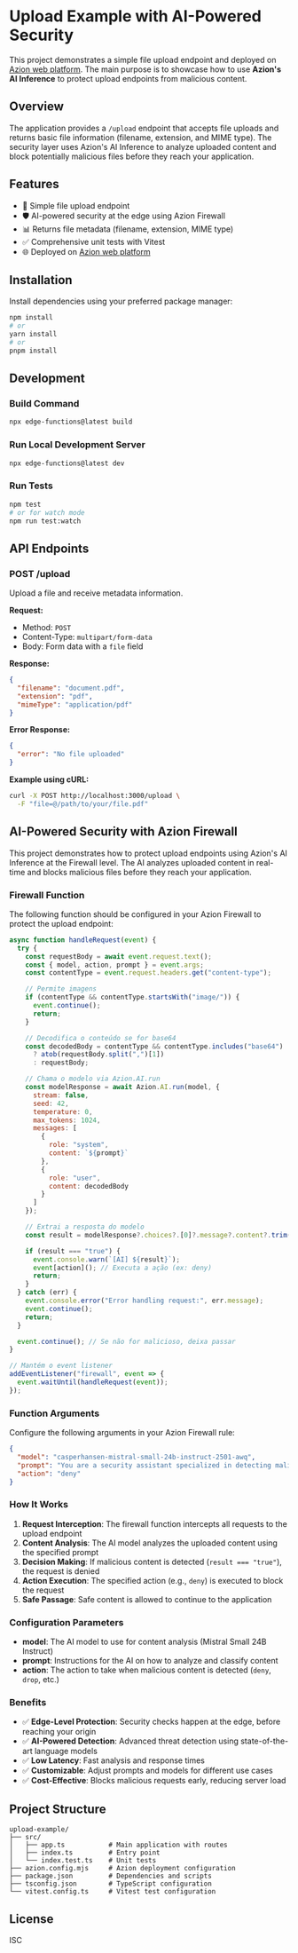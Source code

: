 # Upload Example with AI-Powered Security

This project demonstrates a simple file upload endpoint and deployed on [Azion web platform](https://www.azion.com/). The main purpose is to showcase how to use **Azion's AI Inference** to protect upload endpoints from malicious content.

## Overview

The application provides a `/upload` endpoint that accepts file uploads and returns basic file information (filename, extension, and MIME type). The security layer uses Azion's AI Inference to analyze uploaded content and block potentially malicious files before they reach your application.

## Features

- 🚀 Simple file upload endpoint
- 🛡️ AI-powered security at the edge using Azion Firewall
- 📊 Returns file metadata (filename, extension, MIME type)
- ✅ Comprehensive unit tests with Vitest
- 🌐 Deployed on [Azion web platform](https://www.azion.com/)

## Installation

Install dependencies using your preferred package manager:

```bash
npm install
# or
yarn install
# or
pnpm install
```

## Development

### Build Command

```bash
npx edge-functions@latest build
```

### Run Local Development Server

```bash
npx edge-functions@latest dev
```

### Run Tests

```bash
npm test
# or for watch mode
npm run test:watch
```

## API Endpoints

### POST /upload

Upload a file and receive metadata information.

**Request:**

- Method: `POST`
- Content-Type: `multipart/form-data`
- Body: Form data with a `file` field

**Response:**

```json
{
  "filename": "document.pdf",
  "extension": "pdf",
  "mimeType": "application/pdf"
}
```

**Error Response:**

```json
{
  "error": "No file uploaded"
}
```

**Example using cURL:**

```bash
curl -X POST http://localhost:3000/upload \
  -F "file=@/path/to/your/file.pdf"
```

## AI-Powered Security with Azion Firewall

This project demonstrates how to protect upload endpoints using Azion's AI Inference at the Firewall level. The AI analyzes uploaded content in real-time and blocks malicious files before they reach your application.

### Firewall Function

The following function should be configured in your Azion Firewall to protect the upload endpoint:

```javascript
async function handleRequest(event) {
  try {
    const requestBody = await event.request.text();
    const { model, action, prompt } = event.args;
    const contentType = event.request.headers.get("content-type");

    // Permite imagens
    if (contentType && contentType.startsWith("image/")) {
      event.continue();
      return;
    }

    // Decodifica o conteúdo se for base64
    const decodedBody = contentType && contentType.includes("base64")
      ? atob(requestBody.split(",")[1])
      : requestBody;

    // Chama o modelo via Azion.AI.run
    const modelResponse = await Azion.AI.run(model, {
      stream: false,
      seed: 42,
      temperature: 0,
      max_tokens: 1024,
      messages: [
        {
          role: "system",
          content: `${prompt}` 
        },
        {
          role: "user",
          content: decodedBody
        }
      ]
    });

    // Extrai a resposta do modelo
    const result = modelResponse?.choices?.[0]?.message?.content?.trim();

    if (result === "true") {
      event.console.warn(`[AI] ${result}`);
      event[action](); // Executa a ação (ex: deny)
      return;
    }
  } catch (err) {
    event.console.error("Error handling request:", err.message);
    event.continue();
    return;
  }

  event.continue(); // Se não for malicioso, deixa passar
}

// Mantém o event listener
addEventListener("firewall", event => {
  event.waitUntil(handleRequest(event));
});
```

### Function Arguments

Configure the following arguments in your Azion Firewall rule:

```json
{
  "model": "casperhansen-mistral-small-24b-instruct-2501-awq",
  "prompt": "You are a security assistant specialized in detecting malicious PDF files. Analyze the provided content carefully and return 'true' only if you identify malicious content, such as embedded scripts, suspicious patterns, or known vulnerabilities. Do not classify a file as malicious based solely on its structure or the presence of a PDF header. If the content is safe or does not contain clear malicious indicators, return 'false'. Do not provide any additional explanation or output.",
  "action": "deny"
}
```

### How It Works

1. **Request Interception**: The firewall function intercepts all requests to the upload endpoint
2. **Content Analysis**: The AI model analyzes the uploaded content using the specified prompt
3. **Decision Making**: If malicious content is detected (`result === "true"`), the request is denied
4. **Action Execution**: The specified action (e.g., `deny`) is executed to block the request
5. **Safe Passage**: Safe content is allowed to continue to the application

### Configuration Parameters

- **model**: The AI model to use for content analysis (Mistral Small 24B Instruct)
- **prompt**: Instructions for the AI on how to analyze and classify content
- **action**: The action to take when malicious content is detected (`deny`, `drop`, etc.)

### Benefits

- ✅ **Edge-Level Protection**: Security checks happen at the edge, before reaching your origin
- ✅ **AI-Powered Detection**: Advanced threat detection using state-of-the-art language models
- ✅ **Low Latency**: Fast analysis and response times
- ✅ **Customizable**: Adjust prompts and models for different use cases
- ✅ **Cost-Effective**: Blocks malicious requests early, reducing server load

## Project Structure

```plaintext
upload-example/
├── src/
│   ├── app.ts           # Main application with routes
│   ├── index.ts         # Entry point
│   └── index.test.ts    # Unit tests
├── azion.config.mjs     # Azion deployment configuration
├── package.json         # Dependencies and scripts
├── tsconfig.json        # TypeScript configuration
└── vitest.config.ts     # Vitest test configuration
```

## License

ISC
